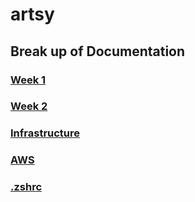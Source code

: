 # artsy

## Break up of Documentation

### [Week 1](https://github.com/patrinoua/artsy/edit/main/onboarding-week1.md)

### [Week 2]()

### [Infrastructure](https://github.com/patrinoua/artsy/blob/main/infrastructure.md)

### [AWS](https://github.com/patrinoua/artsy/blob/main/aws)

### [.zshrc](https://github.com/patrinoua/artsy/blob/main/.zshrc)
